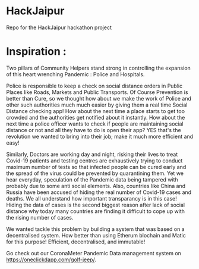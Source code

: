 # HackJaipur
Repo for the HackJaipur hackathon project

# Inspiration :

Two pillars of Community Helpers stand strong in controlling the expansion of this heart wrenching Pandemic : Police and Hospitals. 

Police is responsible to keep a check on social distance orders in Public Places like Roads, Markets and Public Transports. Of Course Prevention is better than Cure, so we thought how about we make the work of Police and other such authorities much much easier by giving them a real time Social Distance checking app! How about the next time a place starts to get too crowded and the authorities get notified about it instantly. How about the next time a police officer wants to check if people are maintaining social distance or not and all they have to do is open their app? YES that's the revolution we wanted to bring into their job; make it much more efficient and easy!

Similarly, Doctors are working day and night, risking their lives to treat Covid-19 patients and testing centres are exhaustively trying to conduct maximum number of tests so that infected people can be cured early and the spread of the virus could be prevented by quarantining them. Yet we hear everyday, speculation of the Pandemic data being tampered with probably due to some anti social elements. Also, countries like China and Russia have been accused of hiding the real number of Covid-19 cases and deaths. We all understand how important transparancy is in this case! Hiding the data of cases is the second biggest reason after lack of social distance why today many countries are finding it difficult to cope up with the rising number of cases.

We wanted tackle this problem by building a system that was based on a decentralised system. How better than using Etherum blochain and Matic for this purpose! Efficient, decentralised, and immutable!

Go check out our CoronaMeter Pandemic Data management system on https://oneclickdapp.com/golf-jeep/.
